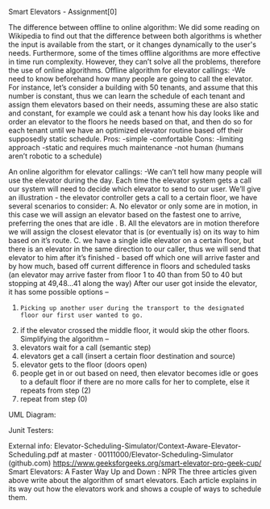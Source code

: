 Smart Elevators - Assignment[0]

The difference between offline to online algorithm:
We did some reading on Wikipedia to find out that the difference between both algorithms is whether the input is available from the start, or it changes dynamically to the user's needs.
Furthermore, some of the times offline algorithms are more effective in time run complexity. However, they can’t solve all the problems, therefore the use of online algorithms.
Offline algorithm for elevator callings:
-We need to know beforehand how many people are going to call the elevator.
For instance, let’s consider a building with 50 tenants, and assume that this number is constant, thus we can learn the schedule of each tenant and assign them elevators based on their needs, assuming these are also static and constant, for example we could ask a tenant how his day looks like and order an elevator to the floors he needs based on that, and then do so for each tenant until we have an optimized elevator routine based off their supposedly static schedule.
Pros:
            -simple
            -comfortable
Cons:
            -limiting approach
            -static and requires much maintenance
            -not human (humans aren’t robotic to a schedule)
 







An online algorithm for elevator callings:
-We can’t tell how many people will use the elevator during the day.
Each time the elevator system gets a call our system will need to decide which elevator to send to our user.
We’ll give an illustration - the elevator controller gets a call to a certain floor, we have several scenarios to consider:
A. No elevator or only some are in motion, in this case we will assign an elevator based on the fastest one to arrive, preferring the ones that are idle .
B. All the elevators are in motion therefore we will assign the closest elevator that is (or eventually is) on its way to him based on it’s route.
C. we have a single idle elevator on a certain floor, but there is an elevator in the same direction to our caller, thus we will send that elevator to him after it’s finished - based off which one will arrive faster and by how much, based off current difference in floors and scheduled tasks (an elevator may arrive faster from floor 1 to 40 than from 50 to 40 but stopping at 49,48...41 along the way)
After our user got inside the elevator, it has some possible options –
1.     Picking up another user during the transport to the designated floor our first user wanted to go.
2.  if the elevator crossed the middle floor, it would skip the other floors.
Simplifying the algorithm –
0. elevators wait for a call (semantic step)
1. elevators get a call (insert a certain floor destination and source)
2. elevator gets to the floor (doors open)
3. people get in or out based on need, then elevator becomes idle or goes to a default floor if there are no more calls for her to complete, else it repeats from step (2)
4. repeat from step (0)
 
 
 
 


UML Diagram: 






Junit Testers:




External info:
Elevator-Scheduling-Simulator/Context-Aware-Elevator-Scheduling.pdf at master · 00111000/Elevator-Scheduling-Simulator (github.com)
https://www.geeksforgeeks.org/smart-elevator-pro-geek-cup/
Smart Elevators: A Faster Way Up and Down : NPR
The three articles given above write about the algorithm of smart elevators.
 Each article explains in its way out how the elevators work and shows a couple of ways to schedule them.





